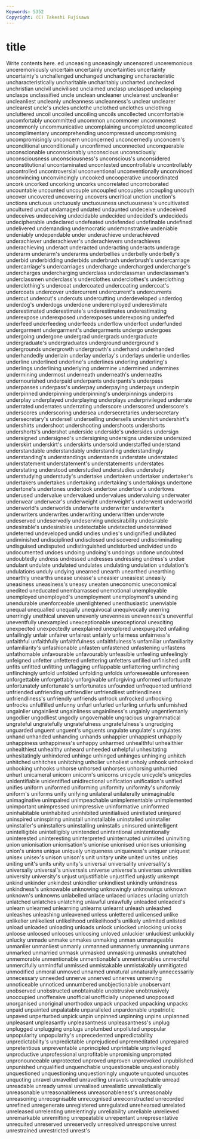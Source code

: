 ```yaml
---
Keywords: 5352 
Copyright: (C) Takeshi Fujisawa
---
```


# title

Write contents here.
ed unceasing unceasingly uncensored unceremonious unceremoniously uncertain uncertainly uncertainties
uncertainty uncertainty's unchallenged unchanged unchanging uncharacteristic uncharacteristically uncharitable uncharitably uncharted
unchecked unchristian uncivil uncivilised unclaimed unclasp unclasped unclasping unclasps unclassified
uncle unclean uncleaner uncleanest uncleanlier uncleanliest uncleanly uncleanness uncleanness's unclear
unclearer unclearest uncle's uncles unclothe unclothed unclothes unclothing uncluttered uncoil
uncoiled uncoiling uncoils uncollected uncomfortable uncomfortably uncommitted uncommon uncommoner uncommonest
uncommonly uncommunicative uncomplaining uncompleted uncomplicated uncomplimentary uncomprehending uncompressed uncompromising uncompromisingly
unconcern unconcerned unconcernedly unconcern's unconditional unconditionally unconfirmed unconnected unconquerable unconscionable
unconscionably unconscious unconsciously unconsciousness unconsciousness's unconscious's unconsidered unconstitutional uncontaminated uncontested
uncontrollable uncontrollably uncontrolled uncontroversial unconventional unconventionally unconvinced unconvincing unconvincingly uncooked
uncooperative uncoordinated uncork uncorked uncorking uncorks uncorrelated uncorroborated uncountable uncounted
uncouple uncoupled uncouples uncoupling uncouth uncover uncovered uncovering uncovers uncritical
unction unction's unctions unctuous unctuously unctuousness unctuousness's uncultivated uncultured uncut
undamaged undated undaunted undeceive undeceived undeceives undeceiving undecidable undecided undecided's
undecideds undecipherable undeclared undefeated undefended undefinable undefined undelivered undemanding undemocratic
undemonstrative undeniable undeniably undependable under underachieve underachieved underachiever underachiever's underachievers
underachieves underachieving underact underacted underacting underacts underage underarm underarm's underarms
underbellies underbelly underbelly's underbid underbidding underbids underbrush underbrush's undercarriage undercarriage's
undercarriages undercharge undercharged undercharge's undercharges undercharging underclass underclassman underclassman's underclassmen
underclass's underclothes underclothes's underclothing underclothing's undercoat undercoated undercoating undercoat's undercoats
undercover undercurrent undercurrent's undercurrents undercut undercut's undercuts undercutting underdeveloped underdog
underdog's underdogs underdone underemployed underestimate underestimated underestimate's underestimates underestimating underexpose
underexposed underexposes underexposing underfed underfeed underfeeding underfeeds underflow underfoot underfunded
undergarment undergarment's undergarments undergo undergoes undergoing undergone undergrad undergrads undergraduate
undergraduate's undergraduates underground underground's undergrounds undergrowth undergrowth's underhand underhanded underhandedly
underlain underlay underlay's underlays underlie underlies underline underlined underline's underlines
underling underling's underlings underlining underlying undermine undermined undermines undermining undermost
underneath underneath's underneaths undernourished underpaid underpants underpants's underpass underpasses underpass's
underpay underpaying underpays underpin underpinned underpinning underpinning's underpinnings underpins underplay
underplayed underplaying underplays underprivileged underrate underrated underrates underrating underscore underscored
underscore's underscores underscoring undersea undersecretaries undersecretary undersecretary's undersell underselling undersells
undershirt undershirt's undershirts undershoot undershooting undershoots undershorts undershorts's undershot underside
underside's undersides undersign undersigned undersigned's undersigning undersigns undersize undersized underskirt
underskirt's underskirts undersold understaffed understand understandable understandably understanding understandingly understanding's
understandings understands understate understated understatement understatement's understatements understates understating understood
understudied understudies understudy understudying understudy's undertake undertaken undertaker undertaker's undertakers
undertakes undertaking undertaking's undertakings undertone undertone's undertones undertook undertow undertow's
undertows underused undervalue undervalued undervalues undervaluing underwater underwear underwear's underweight
underweight's underwent underworld underworld's underworlds underwrite underwriter underwriter's underwriters underwrites
underwriting underwritten underwrote undeserved undeservedly undeserving undesirability undesirable undesirable's undesirables
undetectable undetected undetermined undeterred undeveloped undid undies undies's undignified undiluted
undiminished undisciplined undisclosed undiscovered undiscriminating undisguised undisputed undistinguished undisturbed undivided
undo undocumented undoes undoing undoing's undoings undone undoubted undoubtedly undress
undressed undresses undressing undress's undue undulant undulate undulated undulates undulating
undulation undulation's undulations unduly undying unearned unearth unearthed unearthing unearthly
unearths unease unease's uneasier uneasiest uneasily uneasiness uneasiness's uneasy uneaten
uneconomic uneconomical unedited uneducated unembarrassed unemotional unemployable unemployed unemployed's unemployment
unemployment's unending unendurable unenforceable unenlightened unenthusiastic unenviable unequal unequalled unequally
unequivocal unequivocally unerring unerringly unethical uneven unevenly unevenness unevenness's uneventful
uneventfully unexampled unexceptionable unexceptional unexciting unexpected unexpectedly unexplained unexplored unexpurgated
unfailing unfailingly unfair unfairer unfairest unfairly unfairness unfairness's unfaithful unfaithfully
unfaithfulness unfaithfulness's unfamiliar unfamiliarity unfamiliarity's unfashionable unfasten unfastened unfastening unfastens
unfathomable unfavourable unfavourably unfeasible unfeeling unfeelingly unfeigned unfetter unfettered unfettering
unfetters unfilled unfinished unfit unfits unfitted unfitting unflagging unflappable unflattering
unflinching unflinchingly unfold unfolded unfolding unfolds unforeseeable unforeseen unforgettable unforgettably
unforgivable unforgiving unformed unfortunate unfortunately unfortunate's unfortunates unfounded unfrequented unfriend
unfriended unfriending unfriendlier unfriendliest unfriendliness unfriendliness's unfriendly unfriends unfrock unfrocked
unfrocking unfrocks unfulfilled unfunny unfurl unfurled unfurling unfurls unfurnished ungainlier
ungainliest ungainliness ungainliness's ungainly ungentlemanly ungodlier ungodliest ungodly ungovernable ungracious
ungrammatical ungrateful ungratefully ungratefulness ungratefulness's ungrudging unguarded unguent unguent's unguents
ungulate ungulate's ungulates unhand unhanded unhanding unhands unhappier unhappiest unhappily
unhappiness unhappiness's unhappy unharmed unhealthful unhealthier unhealthiest unhealthy unheard unheeded
unhelpful unhesitating unhesitatingly unhindered unhinge unhinged unhinges unhinging unhitch unhitched
unhitches unhitching unholier unholiest unholy unhook unhooked unhooking unhooks unhorse
unhorsed unhorses unhorsing unhurried unhurt unicameral unicorn unicorn's unicorns unicycle
unicycle's unicycles unidentifiable unidentified unidirectional unification unification's unified unifies uniform
uniformed uniforming uniformity uniformity's uniformly uniform's uniforms unify unifying unilateral
unilaterally unimaginable unimaginative unimpaired unimpeachable unimplementable unimplemented unimportant unimpressed unimpressive
uninformative uninformed uninhabitable uninhabited uninhibited uninitialised uninitiated uninjured uninspired uninspiring
uninstall uninstallable uninstalled uninstaller uninstaller's uninstallers uninstalling uninstalls uninsured unintelligent
unintelligible unintelligibly unintended unintentional unintentionally uninterested uninteresting uninterpreted uninterrupted uninvited
uninviting union unionisation unionisation's unionise unionised unionises unionising union's unions
unique uniquely uniqueness uniqueness's uniquer uniquest unisex unisex's unison unison's
unit unitary unite united unites unities uniting unit's units unity
unity's universal universality universality's universally universal's universals universe universe's universes
universities university university's unjust unjustifiable unjustified unjustly unkempt unkind unkinder
unkindest unkindlier unkindliest unkindly unkindness unkindness's unknowable unknowing unknowingly unknowings
unknown unknown's unknowns unlabelled unlace unlaced unlaces unlacing unlatch unlatched
unlatches unlatching unlawful unlawfully unleaded unleaded's unlearn unlearned unlearning unlearns
unlearnt unleash unleashed unleashes unleashing unleavened unless unlettered unlicensed unlike
unlikelier unlikeliest unlikelihood unlikelihood's unlikely unlimited unlisted unload unloaded unloading
unloads unlock unlocked unlocking unlocks unloose unloosed unlooses unloosing unloved
unluckier unluckiest unluckily unlucky unmade unmake unmakes unmaking unman unmanageable
unmanlier unmanliest unmanly unmanned unmannerly unmanning unmans unmarked unmarried unmask
unmasked unmasking unmasks unmatched unmemorable unmentionable unmentionable's unmentionables unmerciful unmercifully
unmindful unmissed unmistakable unmistakably unmitigated unmodified unmoral unmoved unnamed unnatural
unnaturally unnecessarily unnecessary unneeded unnerve unnerved unnerves unnerving unnoticeable unnoticed
unnumbered unobjectionable unobservant unobserved unobstructed unobtainable unobtrusive unobtrusively unoccupied unoffensive
unofficial unofficially unopened unopposed unorganised unoriginal unorthodox unpack unpacked unpacking
unpacks unpaid unpainted unpalatable unparalleled unpardonable unpatriotic unpaved unperturbed unpick
unpin unpinned unpinning unpins unplanned unpleasant unpleasantly unpleasantness unpleasantness's unplug
unplugged unplugging unplugs unplumbed unpolluted unpopular unpopularity unpopularity's unprecedented unpredictability
unpredictability's unpredictable unprejudiced unpremeditated unprepared unpretentious unpreventable unprincipled unprintable unprivileged
unproductive unprofessional unprofitable unpromising unprompted unpronounceable unprotected unproved unproven unprovoked
unpublished unpunished unqualified unquenchable unquestionable unquestionably unquestioned unquestioning unquestioningly unquote
unquoted unquotes unquoting unravel unravelled unravelling unravels unreachable unread unreadable
unready unreal unrealised unrealistic unrealistically unreasonable unreasonableness unreasonableness's unreasonably unreasoning
unrecognisable unrecognised unreconstructed unrecorded unrefined unregenerate unregistered unregulated unrehearsed unrelated
unreleased unrelenting unrelentingly unreliability unreliable unrelieved unremarkable unremitting unrepeatable unrepentant
unrepresentative unrequited unreserved unreservedly unresolved unresponsive unrest unrestrained unrestricted unrest's
